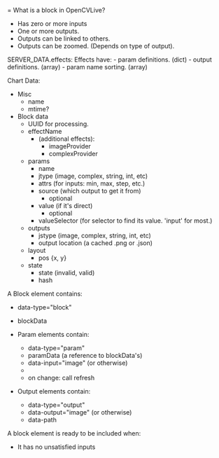 = What is a block in OpenCVLive?

- Has zero or more inputs
- One or more outputs.
- Outputs can be linked to others.
- Outputs can be zoomed. (Depends on type of output).

SERVER_DATA.effects:
  Effects have:
    - param definitions. (dict)
    - output definitions. (array)
    - param name sorting. (array)

Chart Data:
  - Misc
    - name
    - mtime?
  - Block data
    - UUID for processing.
    - effectName
      - (additional effects):
        - imageProvider
        - complexProvider
    - params
      - name
      - jtype (image, complex, string, int, etc)
      - attrs (for inputs: min, max, step, etc.)
      - source (which output to get it from)
        - optional
      - value (if it's direct)
        - optional
      - valueSelector (for selector to find its value. 'input' for most.)
    - outputs
      - jstype (image, complex, string, int, etc)
      - output location (a cached .png or .json)
    - layout
      - pos {x, y}
    - state
      - state (invalid, valid)
      - hash

A Block element contains:
  - data-type="block"
  - blockData

  - Param elements contain:
    - data-type="param"
    - paramData (a reference to blockData's)
    - data-input="image" (or otherwise)
    -
    - on change: call refresh

  - Output elements contain:
    - data-type="output"
    - data-output="image" (or otherwise)
    - data-path

A block element is ready to be included when:
  - It has no unsatisfied inputs
